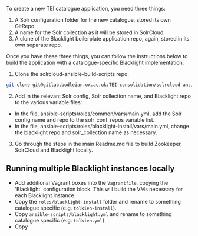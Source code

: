 To create a new TEI catalogue application, you need three things:

1) A Solr configuration folder for the new catalogue, stored its own GitRepo.
2) A name for the Solr collection as it will be stored in SolrCloud
3) A clone of the Blacklight boilerplate application repo, again, stored in its own separate repo.

Once you have these three things, you can follow the instructions below to build the application with a catalogue-specific Blacklight implementation.


1) Clone the solrcloud-ansible-build-scripts repo:

```bash
git clone git@gitlab.bodleian.ox.ac.uk:TEI-consolidation/solrcloud-ansible-build-scripts.git
```

2) Add in the relevant Solr config, Solr collection name, and Blacklight repo to the various variable files:

  - In the file, ansible-scripts/roles/common/vars/main.yml, add the Solr config name and repo to the solr_conf_repos variable list.
  - In the file, ansible-scripts/roles/blacklight-install/vars/main.yml, change the blacklight repo and solr_collection name as necessary.

3) Go through the steps in the main Readme.md file to build Zookeeper, SolrCloud and Blacklight locally.

Running multiple Blacklight instances locally
---------------------------------------------

* Add additional Vagrant boxes into the `Vagrantfile`, copying the 'Blacklight' configuration block. This will build the VMs necessary for each Blacklight instance.
* Copy the `roles/blacklight-install` folder and rename to something catalogue specific (e.g. `tolkien-install`).
* Copy `ansible-scripts/blacklight.yml` and rename to something catalogue specific (e.g. `tolkien.yml`).
* Copy
